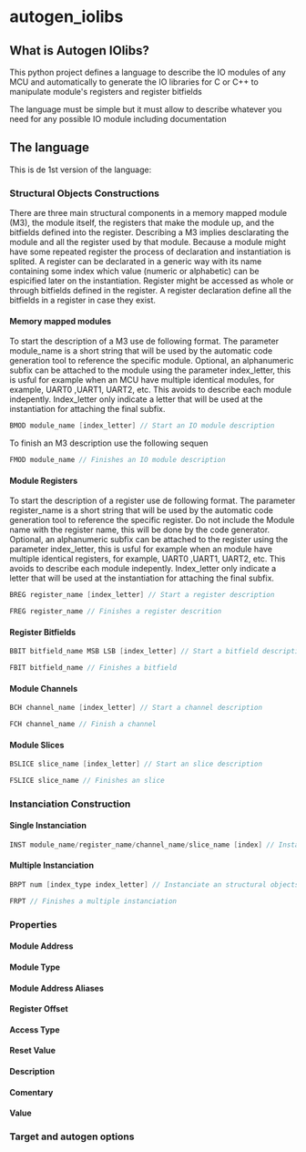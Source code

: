# autogen_iolibs

## What is Autogen IOlibs?
This python project defines a language to describe the IO modules of any MCU and automatically to generate the IO libraries for C or C++ to manipulate module's registers and register bitfields

The language must be simple but it must allow to describe whatever you need for any possible IO module including documentation

## The language
This is de 1st version of the language:

### Structural Objects Constructions
There are three main structural components in a memory mapped module (M3), the module itself, the registers that make the module up, and the bitfields defined into the register. Describing a M3 implies desclarating the module and all the register used by that module. Because a module might have some repeated register the process of declaration and instantiation is splited. A register can be declarated in a generic way with its name containing some index which value (numeric or alphabetic) can be espicified later on the instantiation. Register might be accessed as whole or through bitfields defined in the register. A register declaration define all the bitfields in a register in case they exist.

#### Memory mapped modules
To start the description of a M3 use de following format. The parameter module_name is a short string that will be used by the automatic code generation tool to  reference the specific module. Optional, an alphanumeric subfix can be attached to the module using the parameter index_letter, this is usful for example when an MCU have multiple identical modules, for example, UART0 ,UART1, UART2, etc. This avoids to describe each module indepently. Index_letter only indicate a letter that will be used at the instantiation for attaching the final subfix.
```C
BMOD module_name [index_letter] // Start an IO module description
```
To finish an M3 description use the following sequen
```C
FMOD module_name // Finishes an IO module description
```
#### Module Registers
To start the description of a register use de following format. The parameter register_name is a short string that will be used by the automatic code generation tool to  reference the specific register. Do not include the Module name with the register name, this will be done by the code generator. Optional, an alphanumeric subfix can be attached to the register using the parameter index_letter, this is usful for example when an module have multiple identical registers, for example, UART0 ,UART1, UART2, etc. This avoids to describe each module indepently. Index_letter only indicate a letter that will be used at the instantiation for attaching the final subfix.
```C
BREG register_name [index_letter] // Start a register description
```

```C
FREG register_name // Finishes a register descrition
```
#### Register Bitfields
```C
BBIT bitfield_name MSB LSB [index_letter] // Start a bitfield description
```

```C
FBIT bitfield_name // Finishes a bitfield
```

#### Module Channels
```C
BCH channel_name [index_letter] // Start a channel description
```

```C
FCH channel_name // Finish a channel
```

#### Module Slices
```C
BSLICE slice_name [index_letter] // Start an slice description
```

```C
FSLICE slice_name // Finishes an slice
```
### Instanciation Construction

#### Single Instanciation
```C
INST module_name/register_name/channel_name/slice_name [index] // Instancia un modulo, un registro, un canal o un slice, así es posible describir los objetos una vez y usarlos multiples veces en la descripción de otros objetos de mayor jerarquía. En caso de los modulos permite instanciar multiples variantes de un mismo modulo
```

#### Multiple Instanciation
```C
BRPT num [index_type index_letter] // Instanciate an structural objects multiple times reducing the amount of code required to describe a module. The parameter num indicates the number of instances to generate and index_type defines the type of indexing to perform: numeric or alphabetic.
```

```C
FRPT // Finishes a multiple instanciation
```

### Properties

#### Module Address
#### Module Type
#### Module Address Aliases
#### Register Offset
#### Access Type
#### Reset Value
#### Description
#### Comentary
#### Value

### Target and autogen options
